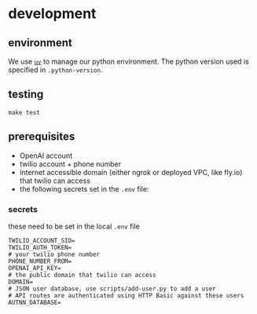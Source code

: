 # development

## environment

We use [`uv`](https://astral.sh/uv) to manage our python environment.  The
python version used is specified in `.python-version`.

## testing

```shell
make test
```

## prerequisites

* OpenAI account
* twilio account + phone number
* internet accessible domain (either ngrok or deployed VPC, like fly.io) that twilio can access
* the following secrets set in the `.env` file:

### secrets

these need to be set in the local `.env` file

```
TWILIO_ACCOUNT_SID=
TWILIO_AUTH_TOKEN=
# your twilio phone number
PHONE_NUMBER_FROM=
OPENAI_API_KEY=
# the public domain that twilio can access
DOMAIN=
# JSON user database, use scripts/add-user.py to add a user
# API routes are authenticated using HTTP Basic against these users
AUTNN_DATABASE=
```
